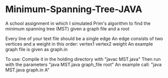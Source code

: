 # Minimum-Spanning-Tree-JAVA
A school assignment in which I simulated Prim's algorithm to find the minimum spanning tree (MST) given a graph file and a root

Every line of your text file should be a single edge
An edge consists of two vertices and a weight in this order: vertex1 vertex2 weight
An example graph file is given as graph.in

To use:
Compile it in the holding directory with "javac MST.java"
Then run with the parameters "java MST.java graph_file root"
An example call: "java MST.java graph.in A"
